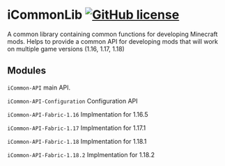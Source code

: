 # iCommonLib [![GitHub license](https://img.shields.io/github/license/IsaiahMC/iCommonLib)](https://github.com/IsaiahMC/iCommonLib/blob/master/LICENSE)

A common library containing common functions for developing Minecraft mods. Helps to provide a common API for developing mods that will work on multiple game versions (1.16, 1.17, 1.18)

## Modules
`iCommon-API` main API.

`iCommon-API-Configuration` Configuration API

`iCommon-API-Fabric-1.16` Implmentation for 1.16.5

`iCommon-API-Fabric-1.17` Implmentation for 1.17.1

`iCommon-API-Fabric-1.18` Implmentation for 1.18.1

`iCommon-API-Fabric-1.18.2` Implmentation for 1.18.2